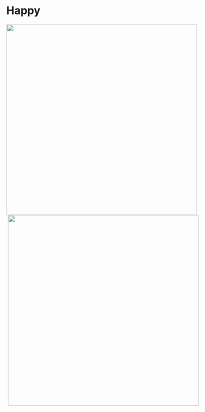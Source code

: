 # Happy

<img align="left" src="https://github.com/NicolasMorenoAlves/Happy/blob/main/server/uploads/landingPage.png" width="500px"/><img align="right" src="https://github.com/NicolasMorenoAlves/Happy/blob/main/server/uploads/orfanatosMAPA.png" height="500px"/>
